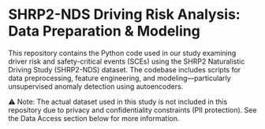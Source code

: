 # SHRP2-NDS Driving Risk Analysis: Data Preparation & Modeling
This repository contains the Python code used in our study examining driver risk and safety-critical events (SCEs) using the SHRP2 Naturalistic Driving Study (SHRP2-NDS) dataset. The codebase includes scripts for data preprocessing, feature engineering, and modeling—particularly unsupervised anomaly detection using autoencoders.

⚠️ Note: The actual dataset used in this study is not included in this repository due to privacy and confidentiality constraints (PII protection). See the Data Access section below for more information.
